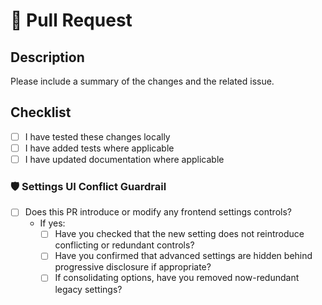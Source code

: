 # 🚀 Pull Request

## Description

Please include a summary of the changes and the related issue.

## Checklist

- [ ] I have tested these changes locally
- [ ] I have added tests where applicable
- [ ] I have updated documentation where applicable

### 🛡️ Settings UI Conflict Guardrail

- [ ] Does this PR introduce or modify any frontend settings controls?
    - If yes:
        - [ ] Have you checked that the new setting does not reintroduce conflicting or redundant controls?
        - [ ] Have you confirmed that advanced settings are hidden behind progressive disclosure if appropriate?
        - [ ] If consolidating options, have you removed now-redundant legacy settings?
